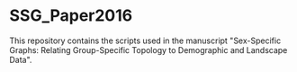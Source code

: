 # SSG_Paper2016
This repository contains the scripts used in the manuscript "Sex-Specific Graphs: Relating Group-Specific Topology to Demographic and Landscape Data".
